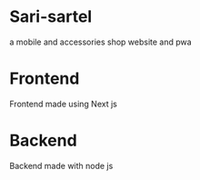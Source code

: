 # Sari-sartel 
a mobile and accessories shop website and pwa

# Frontend
Frontend made using Next js

# Backend
Backend made with node js
